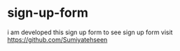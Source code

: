 # sign-up-form
i am developed this sign up form to see sign up form visit https://github.com/Sumiyatehseen
